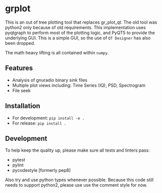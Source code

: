 # grplot

This is an out of tree plotting tool that replaces gr_plot_qt.  The old tool was python2 only because of old requirements.  This implementation uses pyqtgraph to perform most of the plotting logic, and PyQT5 to provide the underlying GUI.  This is a simple GUI, so the use of `QT Designer` has also been dropped.

The math heavy lifting is all contained within `numpy`.

## Features
* Analysis of gnuradio binary sink files
* Multiple plot views including: Time Series (IQ), PSD, Spectrogram
* File seek

## Installation

* For development: `pip install -e .`
* For release: `pip install .`

## Development
To help keep the quality up, please make sure all tests and linters pass:
* pytest
* pylint
* pycodestyle [formerly pep8]

Also try and use python types whenever possible.  Because this code still needs to support python2, please use use the comment style for now.
